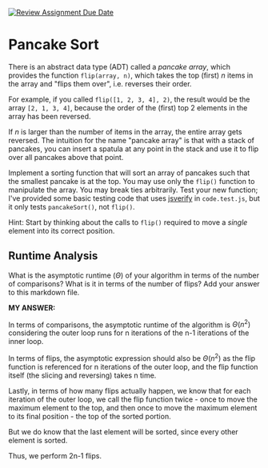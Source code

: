 [![Review Assignment Due Date](https://classroom.github.com/assets/deadline-readme-button-24ddc0f5d75046c5622901739e7c5dd533143b0c8e959d652212380cedb1ea36.svg)](https://classroom.github.com/a/-m0g1A8z)
# Pancake Sort

There is an abstract data type (ADT) called a *pancake array*, which provides
the function `flip(array, n)`, which takes the top (first) $n$ items in the
array and "flips them over", i.e. reverses their order.

For example, if you called `flip([1, 2, 3, 4], 2)`, the result would
be the array  `[2, 1, 3, 4]`, because the order of the (first) top 2
elements in the array has been reversed.

If $n$ is larger than the number of items in the array, the entire array gets
reversed. The intuition for the name "pancake array" is that with a stack of
pancakes, you can insert a spatula at any point in the stack and use it to flip
over all pancakes above that point.

Implement a sorting function that will sort an array of pancakes such that the
smallest pancake is at the top. You may use only the `flip()` function to
manipulate the array. You may break ties arbitrarily. Test your new function;
I've provided some basic testing code that uses
[jsverify](https://jsverify.github.io/) in `code.test.js`, but it only tests
`pancakeSort()`, not `flip()`.

Hint: Start by thinking about the calls to `flip()` required to move a *single*
element into its correct position.

## Runtime Analysis

What is the asymptotic runtime ($\Theta$) of your algorithm in terms of the
number of comparisons? What is it in terms of the number of flips? Add your
answer to this markdown file.

**MY ANSWER:**

In terms of comparisons, the asymptotic runtime of the algorithm is $\Theta(n^2)$ considering the outer loop runs for n iterations of the n-1 iterations of the inner loop.

In terms of flips, the asymptotic expression should also be $\Theta(n^2)$ as the flip function is referenced for n iterations of the outer loop, and the flip function itself (the slicing and reversing) takes n time.

Lastly, in terms of how many flips actually happen, we know that for each iteration of the outer loop, we call the flip function twice - once to move the maximum element to the top, and then once to move the maximum element to its final position - the top of the sorted portion.

But we do know that the last element will be sorted, since every other element is sorted.

Thus, we perform 2n-1 flips.
